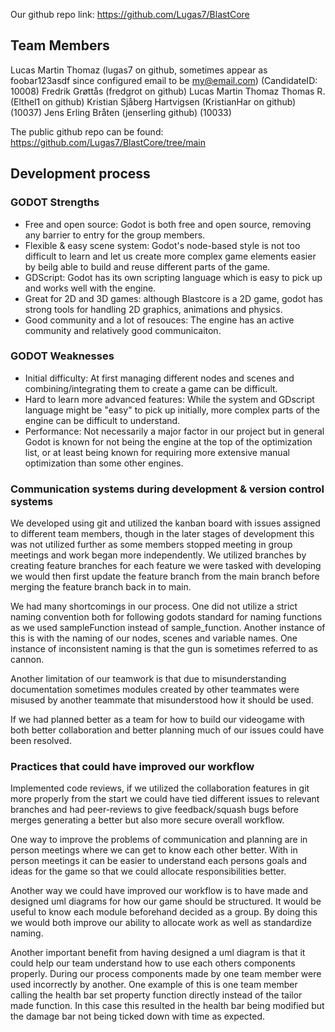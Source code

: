 Our github repo link:
https://github.com/Lugas7/BlastCore

## Team Members
Lucas Martin Thomaz (lugas7 on github, sometimes appear as foobar123asdf since configured email to be my@email.com) (CandidateID: 10008)
Fredrik Grøttås (fredgrot on github)
Lucas Martin Thomaz
Thomas R. (Elthel1 on github)
Kristian Sjåberg Hartvigsen (KristianHar on github) (10037)
Jens Erling Bråten (jenserling github) (10033)

The public github repo can be found:
https://github.com/Lugas7/BlastCore/tree/main
## Development process
### GODOT Strengths 
- Free and open source: Godot is both free and open source, removing any barrier to entry for the group members. 
- Flexible & easy scene system: Godot's node-based style is not too difficult to learn and let us create more complex game elements easier by beilg able to build and reuse different parts of the game.
- GDScript: Godot has its own scripting language which is easy to pick up and works well with the engine.
- Great for 2D and 3D games: although Blastcore is a 2D game, godot has strong tools for handling 2D graphics, animations and physics.
- Good community and a lot of resouces: The engine has an active community and relatively good communicaiton.

### GODOT Weaknesses
- Initial difficulty: At first managing different nodes and scenes and combining/integrating them to create a game can be difficult.
- Hard to learn more advanced features: While the system and GDscript language might be "easy" to pick up initially, more complex parts of the engine can be difficult to understand.
- Performance: Not necessarily a major factor in our project but in general Godot is known for not being the engine at the top of the optimization list, or at least being known for requiring more extensive manual optimization than some other engines. 

### Communication systems during development & version control systems
We developed using git and utilized the kanban board with issues assigned to different team members, though in the later stages of development this was not utilized further as some members stopped meeting in group meetings and work began more independently. 
We utilized branches by creating feature branches for each feature we were tasked with developing we would then first update the feature branch from the main branch before merging the feature branch back in to main. 

We had many shortcomings in our process. One did not utilize a strict naming convention both for following godots standard for naming functions as we used sampleFunction instead of sample_function. Another instance of this is with the naming of our nodes, scenes and variable names. One instance of inconsistent naming is that the gun is sometimes referred to as cannon.

Another limitation of our teamwork is that due to misunderstanding documentation sometimes modules created by other teammates were misused by another teammate that misunderstood how it should be used.

If we had planned better as a team for how to build our videogame with both better collaboration and better planning much of our issues could have been resolved.

### Practices that could have improved our workflow
Implemented code reviews, if we utilized the collaboration features in git more properly from the start we could have tied different issues to relevant branches and had peer-reviews to give feedback/squash bugs before merges generating a better but also more secure overall workflow. 

One way to improve the problems of communication and planning are in person meetings where we can get to know each other better. With in person meetings it can be easier to understand each persons goals and ideas for the game so that we could allocate responsibilities better.

Another way we could have improved our workflow is to have made and designed uml diagrams for how our game should be structured. It would be useful to know each module beforehand decided as a group. By doing this we would both improve our ability to allocate work as well as standardize naming. 

Another important benefit from having designed a uml diagram is that it could help our team understand how to use each others components properly. During our process components made by one team member were used incorrectly by another. One example of this is one team member calling the health bar set property function directly instead of the tailor made function. In this case this resulted in the health bar being modified but the damage bar not being ticked down with time as expected.
